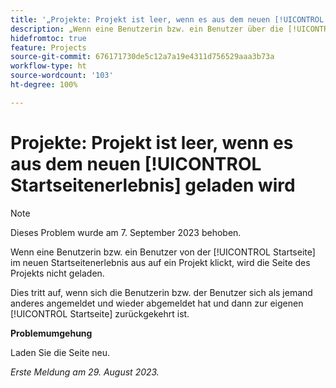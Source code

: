 ```yaml
---
title: '„Projekte: Projekt ist leer, wenn es aus dem neuen [!UICONTROL Startseitenerlebnis] geladen wird“'
description: „Wenn eine Benutzerin bzw. ein Benutzer über die [!UICONTROL Startseite] im neuen Startseitenerlebnis auf ein Projekt klickt, wird die Seite des Projekts nicht geladen.“
hidefromtoc: true
feature: Projects
source-git-commit: 676171730de5c12a7a19e4311d756529aaa3b73a
workflow-type: ht
source-wordcount: '103'
ht-degree: 100%

---
```



# Projekte: Projekt ist leer, wenn es aus dem neuen [!UICONTROL Startseitenerlebnis] geladen wird

>[!NOTE]
>
>Dieses Problem wurde am 7. September 2023 behoben.

Wenn eine Benutzerin bzw. ein Benutzer von der [!UICONTROL Startseite] im neuen Startseitenerlebnis aus auf ein Projekt klickt, wird die Seite des Projekts nicht geladen.

Dies tritt auf, wenn sich die Benutzerin bzw. der Benutzer sich als jemand anderes angemeldet und wieder abgemeldet hat und dann zur eigenen [!UICONTROL Startseite] zurückgekehrt ist.

**Problemumgehung**

Laden Sie die Seite neu.

_Erste Meldung am 29. August 2023._

